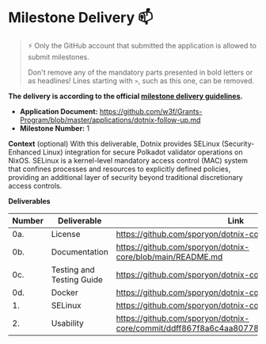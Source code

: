 # Milestone Delivery :mailbox:

> ⚡ Only the GitHub account that submitted the application is allowed to submit milestones. 
> 
> Don't remove any of the mandatory parts presented in bold letters or as headlines! Lines starting with `>`, such as this one, can be removed.

**The delivery is according to the official [milestone delivery guidelines](https://github.com/w3f/Grants-Program/blob/master/docs/Support%20Docs/milestone-deliverables-guidelines.md).**  

* **Application Document:** https://github.com/w3f/Grants-Program/blob/master/applications/dotnix-follow-up.md 
* **Milestone Number:** 1

**Context** (optional)
With this deliverable, Dotnix provides SELinux (Security-Enhanced Linux) integration for secure Polkadot validator operations on NixOS.
SELinux is a kernel-level mandatory access control (MAC) system that confines processes and resources to explicitly
defined policies, providing an additional layer of security beyond traditional discretionary access controls.

**Deliverables**

| Number | Deliverable | Link |
| ------------- | ------------- | ------------- |
| 0a. | License | https://github.com/sporyon/dotnix-core/blob/main/LICENSE |
| 0b. | Documentation | https://github.com/sporyon/dotnix-core/blob/main/README.md |
| 0c. | Testing and Testing Guide | https://github.com/sporyon/dotnix-core/tree/main/checks | 
| 0d. | Docker | https://github.com/sporyon/dotnix-core/blob/main/example.nix |
| 1. | SELinux | https://github.com/sporyon/dotnix-core/tree/main/pkgs/selinux |
| 2. | Usability | https://github.com/sporyon/dotnix-core/commit/ddff867f8a6c4aa80778abd06f5312d5181adce3 | 
